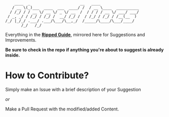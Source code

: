 ```
    ____  _                      __   ____                 
   / __ \(_)___  ____  ___  ____/ /  / __ \____  __________
  / /_/ / / __ \/ __ \/ _ \/ __  /  / / / / __ \/ ___/ ___/
 / _, _/ / /_/ / /_/ /  __/ /_/ /  / /_/ / /_/ / /__(__  ) 
/_/ |_/_/ .___/ .___/\___/\__,_/  /_____/\____/\___/____/  
       /_/   /_/                                           
```

Everything in the [**Ripped Guide**](https://ripped.guide), mirrored here for Suggestions and Improvements.

**Be sure to check in the repo if anything you're about to suggest is already inside.**

# How to Contribute?

Simply make an Issue with a brief description of your Suggestion  
  
_or_ 

Make a Pull Request with the modified/added Content.
